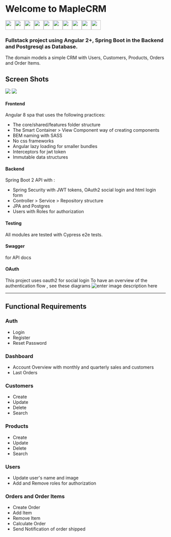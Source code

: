 

# Welcome to   MapleCRM 

<img src="https://i.ibb.co/Ycc9Wkx/logo.png"  height="30" /><img src="https://i.ibb.co/Ycc9Wkx/logo.png"  height="30" /><img src="https://i.ibb.co/Ycc9Wkx/logo.png"  height="30" /><img src="https://i.ibb.co/Ycc9Wkx/logo.png"  height="30" /><img src="https://i.ibb.co/Ycc9Wkx/logo.png"  height="30" /><img src="https://i.ibb.co/Ycc9Wkx/logo.png"  height="30" /><img src="https://i.ibb.co/Ycc9Wkx/logo.png"  height="30" /><img src="https://i.ibb.co/Ycc9Wkx/logo.png"  height="30" /><img src="https://i.ibb.co/Ycc9Wkx/logo.png"  height="30" /><img src="https://i.ibb.co/Ycc9Wkx/logo.png"  height="30" />




### Fullstack project using Angular 2+, Spring Boot in the Backend and Postgresql as Database.
The domain models a simple CRM with Users, Customers, Products, Orders and Order Items.


## Screen Shots
<img src="https://i.ibb.co/ysZFNGS/login.png"/>
<img src="https://i.ibb.co/QvN9N70/dashboard.png"/>

#### Frontend
Angular 8 spa that uses the following practices:
- The core/shared/features folder structure
- The Smart Container > View Component way of creating components
- BEM naming with SASS
- No css frameworks
- Angular lazy loading for smaller bundles
- Interceptors for jwt token
- Immutable data structures

#### Backend
Spring Boot 2 API with :
 - Spring Security with JWT tokens, OAuth2 social login and html login form
 - Controller > Service > Repository structure
 - JPA and Postgres
 - Users with Roles for authorization

#### Testing
All modules are tested with Cypress e2e tests.

#### Swagger 
for API docs

#### OAuth
This project uses oauth2 for social login
To have an overview of the authentication flow , see these diagrams
![enter image description here](https://i.stack.imgur.com/PBlvj.png)

---- 
## Functional Requirements

### Auth
- Login
- Register
- Reset Password

### Dashboard
- Account Overview with monthly and quarterly sales and customers
- Last Orders

### Customers
 - Create 
 - Update
 - Delete
 - Search

### Products
 - Create 
 - Update
 - Delete
 - Search
 
### Users
 - Update user's name and image
 - Add and Remove roles for authorization

### Orders and Order Items
 - Create Order
 - Add Item
 - Remove Item
 - Calculate Order
 - Send Notification of order shipped


